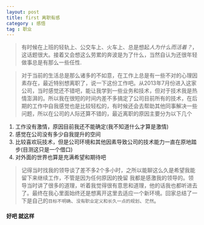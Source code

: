 ```yaml
---
layout: post
title: first 离职有感
category : 感悟
tag : 职业
---
```


> 有时候在上班的轻轨上、公交车上、火车上、总是想起*人为什么而活着？*，这话题很大。接着又会想这么劳累的奔波是为了什么，当然自认为还很年轻 做事总是有那么一些任性. 

> 对于当前的生活总是那么诸多的不如意，在工作上总是有一些不对的心理因素存在，最近特别想离职了，说一下这份工作吧。从2013年7月份进入这家公司，当时感觉还不错吧，能让我学到一些业务和技术，但对于技术我是热情澎湃的。所以我在很短的时间内差不多搞定了公司目前所有的技术，在后期的工作中自我感觉也是比较轻松的，有时候还会去帮助其他同事解决一些问题，所以在公司的人际还算不错的，最近离职的原因主要分为以下几个


 1. 工作没有激情，原因目前我还不能确定(我不知道什么才算是激情)  
 2. 感觉在公司没有多少自我提升的空间
 3. 比较喜欢玩技术，但是公司环境和其他因素导致公司的技术能力一直在原地踏步(目测这只是一个借口)
 4. 对外面的世界也算是充满希望和期待吧
    
> 记得当时找我的领导谈了差不多2个多小时，之所以能聊这么久是希望我能留下来继续工作，不管是因为任何原因的挽留 我都是感激我的领导的。领导当时讲了很多的道理，听着我觉得很有意思和道理，他的话我也都听进去了。最终在我心里面始终还是想离开这里去适应一个新环境。回家总结了一下是自己的`目标不明确`、`没有职业定义和长久一点的规划`、`茫然`。



#### 好吧 就这样
     